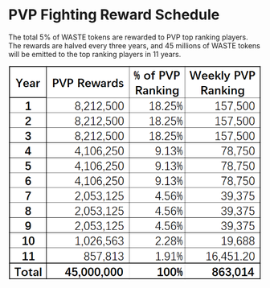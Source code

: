 # PVP Fighting Reward Schedule

The total 5% of WASTE tokens are rewarded to PVP top ranking players. The rewards are halved every three years, and 45 millions of WASTE tokens will be emitted to the top ranking players in 11 years.

![](../../.gitbook/assets/pvp.png)
